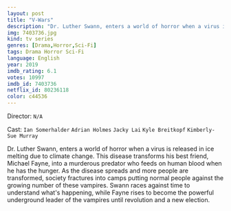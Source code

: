 ```yaml
---
layout: post
title: "V-Wars"
description: "Dr. Luther Swann, enters a world of horror when a virus is released in ice melting due to climate change. This disease transforms his best friend, Michael Fayne, into a murderous predator who feeds on human blood when he has the hunger. As the disease spreads and more people are transformed, society fractures into camps putting normal people against the growing number of these vampires. Swann races against time .."
img: 7403736.jpg
kind: tv series
genres: [Drama,Horror,Sci-Fi]
tags: Drama Horror Sci-Fi 
language: English
year: 2019
imdb_rating: 6.1
votes: 10997
imdb_id: 7403736
netflix_id: 80236118
color: c44536
---
```

Director: `N/A`  

Cast: `Ian Somerhalder` `Adrian Holmes` `Jacky Lai` `Kyle Breitkopf` `Kimberly-Sue Murray` 

Dr. Luther Swann, enters a world of horror when a virus is released in ice melting due to climate change. This disease transforms his best friend, Michael Fayne, into a murderous predator who feeds on human blood when he has the hunger. As the disease spreads and more people are transformed, society fractures into camps putting normal people against the growing number of these vampires. Swann races against time to understand what's happening, while Fayne rises to become the powerful underground leader of the vampires until revolution and a new election.